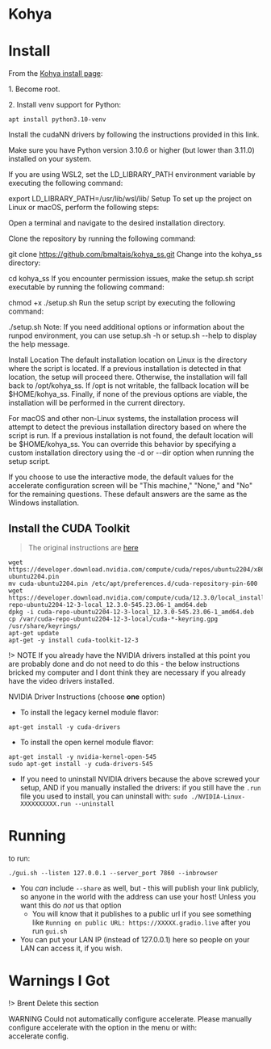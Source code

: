 # Kohya  

# Install  

From the [Kohya install page](https://github.com/bmaltais/kohya_ss#installation):  

1\. Become root.  

2\. Install venv support for Python:  
```
apt install python3.10-venv
```  

Install the cudaNN drivers by following the instructions provided in this link.

Make sure you have Python version 3.10.6 or higher (but lower than 3.11.0) installed on your system.

If you are using WSL2, set the LD_LIBRARY_PATH environment variable by executing the following command:

export LD_LIBRARY_PATH=/usr/lib/wsl/lib/
Setup
To set up the project on Linux or macOS, perform the following steps:

Open a terminal and navigate to the desired installation directory.

Clone the repository by running the following command:

git clone https://github.com/bmaltais/kohya_ss.git
Change into the kohya_ss directory:

cd kohya_ss
If you encounter permission issues, make the setup.sh script executable by running the following command:

chmod +x ./setup.sh
Run the setup script by executing the following command:

./setup.sh
Note: If you need additional options or information about the runpod environment, you can use setup.sh -h or setup.sh --help to display the help message.

Install Location
The default installation location on Linux is the directory where the script is located. If a previous installation is detected in that location, the setup will proceed there. Otherwise, the installation will fall back to /opt/kohya_ss. If /opt is not writable, the fallback location will be $HOME/kohya_ss. Finally, if none of the previous options are viable, the installation will be performed in the current directory.

For macOS and other non-Linux systems, the installation process will attempt to detect the previous installation directory based on where the script is run. If a previous installation is not found, the default location will be $HOME/kohya_ss. You can override this behavior by specifying a custom installation directory using the -d or --dir option when running the setup script.

If you choose to use the interactive mode, the default values for the accelerate configuration screen will be "This machine," "None," and "No" for the remaining questions. These default answers are the same as the Windows installation.


## Install the CUDA Toolkit  

> The original instructions are [here](https://developer.nvidia.com/cuda-downloads?target_os=Linux&target_arch=x86_64)  

```
wget https://developer.download.nvidia.com/compute/cuda/repos/ubuntu2204/x86_64/cuda-ubuntu2204.pin
mv cuda-ubuntu2204.pin /etc/apt/preferences.d/cuda-repository-pin-600
wget https://developer.download.nvidia.com/compute/cuda/12.3.0/local_installers/cuda-repo-ubuntu2204-12-3-local_12.3.0-545.23.06-1_amd64.deb
dpkg -i cuda-repo-ubuntu2204-12-3-local_12.3.0-545.23.06-1_amd64.deb
cp /var/cuda-repo-ubuntu2204-12-3-local/cuda-*-keyring.gpg /usr/share/keyrings/
apt-get update
apt-get -y install cuda-toolkit-12-3
```

!> NOTE If you already have the NVIDIA drivers installed at this point you are probably done and do not need to do this - the below instructions bricked my computer and I dont think they are necessary if you already have the video drivers installed.  

NVIDIA Driver Instructions (choose **one** option)
* To install the legacy kernel module flavor:
```
apt-get install -y cuda-drivers
```
* To install the open kernel module flavor:
```
apt-get install -y nvidia-kernel-open-545
sudo apt-get install -y cuda-drivers-545
```  
* If you need to uninstall NVIDIA drivers because the above screwed your setup, AND if you manually installed the drivers: if you still have the `.run` file you used to install, you can uninstall with: `sudo ./NVIDIA-Linux-XXXXXXXXXX.run --uninstall`    


# Running  

to run:
```
./gui.sh --listen 127.0.0.1 --server_port 7860 --inbrowser
```
* You _can_ include `--share` as well, but - this will publish your link publicly, so anyone in the world with the address can use your host! Unless you want this do _not_ us that option  
   * You will know that it publishes to a public url if you see something like `Running on public URL: https://XXXXX.gradio.live` after you run `gui.sh`   
* You can put your LAN IP (instead of 127.0.0.1) here so people on your LAN can access it, if you wish.  

# Warnings I Got

!> Brent Delete this section 

WARNING  Could not automatically configure accelerate. Please manually configure accelerate with the option in the menu or with:     
                         accelerate config.